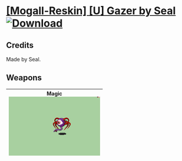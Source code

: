# [\[Mogall-Reskin\] \[U\] Gazer by Seal](./) [![Download](https://img.shields.io/badge/Download-Click%20Here!-red)](https://minhaskamal.github.io/DownGit/#/home?url=https://github.com/Klokinator/FE-Repo/tree/main/Battle%20Animations%2FMonsters%20-%20Basic%20Types%2F%5BMogall-Reskin%5D%20%5BU%5D%20Gazer%20by%20Seal)
## Credits

Made by Seal.

## Weapons

| <b>Magic</b><br/><img alt="Magic animation" src="./6.%20Magic/Magic.gif"/> |
| :---: |
